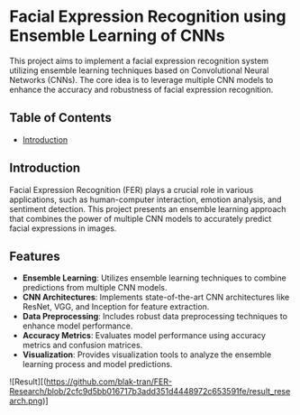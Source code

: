 # Facial Expression Recognition using Ensemble Learning of CNNs

This project aims to implement a facial expression recognition system utilizing ensemble learning techniques based on Convolutional Neural Networks (CNNs). The core idea is to leverage multiple CNN models to enhance the accuracy and robustness of facial expression recognition.

## Table of Contents

- [Introduction](#introduction)

## Introduction

Facial Expression Recognition (FER) plays a crucial role in various applications, such as human-computer interaction, emotion analysis, and sentiment detection. This project presents an ensemble learning approach that combines the power of multiple CNN models to accurately predict facial expressions in images.

## Features

- **Ensemble Learning**: Utilizes ensemble learning techniques to combine predictions from multiple CNN models.
- **CNN Architectures**: Implements state-of-the-art CNN architectures like ResNet, VGG, and Inception for feature extraction.
- **Data Preprocessing**: Includes robust data preprocessing techniques to enhance model performance.
- **Accuracy Metrics**: Evaluates model performance using accuracy metrics and confusion matrices.
- **Visualization**: Provides visualization tools to analyze the ensemble learning process and model predictions.

![Result][(https://github.com/blak-tran/FER-Research/blob/2cfc9d5bb016717b3add351d4448972c653591fe/result_research.png)]
